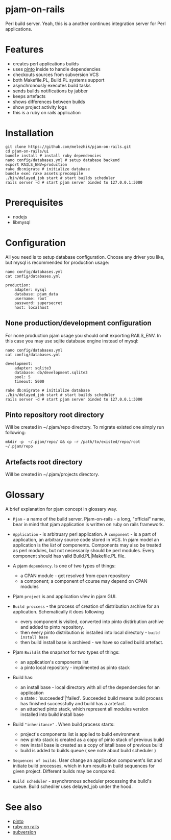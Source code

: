 # pjam-on-rails

Perl build server. Yeah, this is a another continues integration server for Perl applications.

# Features
* creates perl applications builds 
* uses [pinto](https://github.com/thaljef/Pinto) inside to handle dependencies
* checkouts sources from subversion VCS
* both Makefile.PL, Build.PL systems support 
* asynchronously executes build tasks
* sends builds notifications by jabber
* keeps artefacts
* shows differences between builds
* show project activity logs
* this is a ruby on rails application


# Installation

    git clone https://github.com/melezhik/pjam-on-rails.git
    cd pjam-on-rails/ui
    bundle install # install ruby dependencies
    nano config/databases.yml # setup database backend 
    export RAILS_ENV=production
    rake db:migrate # initialize database
    bundle exec rake assets:precompile
    ./bin/delayed_job start # start builds scheduler  
    rails server -d # start pjam server binded to 127.0.0.1:3000


# Prerequisites
- nodejs
- libmysql 

# Configuration
All you need is to setup database configuration. Choose any driver you like, but mysql is recommended for production usage:

    nano config/databases.yml
    cat config/databases.yml
    
    production:
        adapter: mysql
        database: pjam_data
        username: root
        password: supersecret
        host: localhost


## None production/development configuration

For none production pjam usage you should omit exporting RAILS_ENV. In this case you may use sqlite database engine instead of mysql: 

    nano config/databases.yml
    cat config/databases.yml

    development:
        adapter: sqlite3
        database: db/development.sqlite3
        pool: 5
        timeout: 5000

    rake db:migrate # initialize database
    ./bin/delayed_job start # start builds scheduler  
    rails server -d # start pjam server binded to 127.0.0.1:3000

## Pinto repository root directory

Will be created in ~/.pjam/repo directory. To migrate existed one simply run following:

    mkdir -p  ~/.pjam/repo/ && cp -r /path/to/existed/repo/root  ~/.pjam/repo

## Artefacts root directory

Will be created in ~/.pjam/projects directory. 

# Glossary

A brief explanation for pjam concept in glossary way.
 
- `Pjam` - a name of the build server. Pjam-on-rails - a long, "official" name, bear in mind that pjam application is written on ruby on rails framework.

- `Application` - is arbitruary perl application. A `component` - is a part of application, an arbitrary source code stored in VCS. In pjam model an application is the _list_ of components. 
Components may also be treated as perl modules, but not necessarily should be perl modules. Every component should has valid Build.PL|Makefile.PL file.

- A pjam `dependency`. Is one of two types of things:
    - a CPAN module - get resolved from cpan repository
    - a component; a component of course may depend on CPAN modules

- Pjam `project` is and application _view_ in pjam GUI.

- `Build proccess` - the process of creation of distribution archive for an application. Schematically it does following
     - every component is visited, converted into pinto distirbution archive and added to pinto repository.
     - then every pinto distribution is installed into local directory - `build install base`
     - then build install base is archived - we have so called build artefact.


- Pjam `Build` is the snapshot for two types of things:
    - an application's components list 
    - a pinto local repository - implimented as pinto stack

- Build has:
    - an install base - local directory with all of the dependencies for an application
    - a state : 'succeeded'|'failed'. Succeeded build means build process has finished successfully and build has a artefact.
    - an attached pinto stack, which represent all modules version installed into build install base

- Build `"inheritance"` . When build process starts:
    - project's components list is applied to build environment
    - new pinto stack is created as a copy of pinto stack of previous build
    - new install base is created as a copy of istall base of previous build
    - build is added to builds queue ( see note about build scheduler )

- `Sequences of builds`.  User change an application component's list and initiate build processes, which in  turn results in build sequences for given project. 
Different builds may be compared. 

- `Build scheduler` - asynchronous scheduler processing the build's queue. Build schediler uses delayed_job under the hood.

# See also
- [pinto](https://github.com/thaljef/Pinto)
- [ruby on rails](http://rubyonrails.org)
- [subversion](http://subversion.tigris.org)

